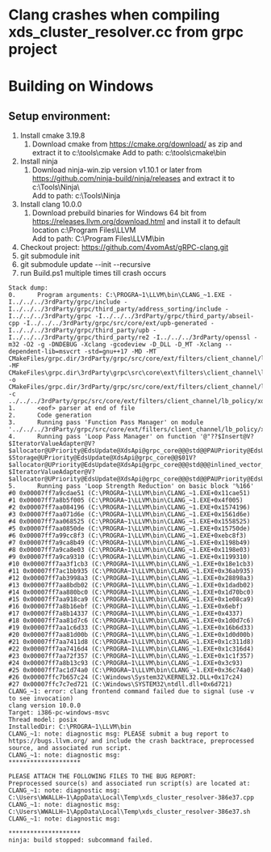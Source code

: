 # Clang crashes when compiling xds_cluster_resolver.cc from grpc project

# Building on Windows
## Setup environment:
1. Install cmake 3.19.8
    1. Download cmake from https://cmake.org/download/ as zip and extract it to c:\tools\cmake
       Add to path: c:\tools\cmake\bin
1. Install ninja
    1. Download ninja-win.zip version v1.10.1 or later from https://github.com/ninja-build/ninja/releases
       and extract it to c:\Tools\Ninja\  
       Add to path: c:\Tools\Ninja
1. Install clang 10.0.0
    1. Download prebuild binaries for Windows 64 bit from https://releases.llvm.org/download.html
       and install it to default location c:\Program Files\LLVM\
       Add to path: C:\Program Files\LLVM\bin
1. Checkout project: https://github.com/4vomAst/gRPC-clang.git
1. git submodule init
1. git submodule update --init --recursive
1. run Build.ps1 multiple times till crash occurs

```
Stack dump:
0.      Program arguments: C:\PROGRA~1\LLVM\bin\CLANG_~1.EXE -I../../../3rdParty/grpc/include -I../../../3rdParty/grpc/third_party/address_sorting/include -I../../../3rdParty/grpc -I../../../3rdParty/grpc/third_party/abseil-cpp -I../../../3rdParty/grpc/src/core/ext/upb-generated -I../../../3rdParty/grpc/third_party/upb -I../../../3rdParty/grpc/third_party/re2 -I../../../3rdParty/openssl -m32 -O2 -g -DNDEBUG -Xclang -gcodeview -D_DLL -D_MT -Xclang --dependent-lib=msvcrt -std=gnu++17 -MD -MT CMakeFiles/grpc.dir/3rdParty/grpc/src/core/ext/filters/client_channel/lb_policy/xds/xds_cluster_resolver.cc.obj -MF CMakeFiles\grpc.dir\3rdParty\grpc\src\core\ext\filters\client_channel\lb_policy\xds\xds_cluster_resolver.cc.obj.d -o CMakeFiles/grpc.dir/3rdParty/grpc/src/core/ext/filters/client_channel/lb_policy/xds/xds_cluster_resolver.cc.obj -c ../../../3rdParty/grpc/src/core/ext/filters/client_channel/lb_policy/xds/xds_cluster_resolver.cc
1.      <eof> parser at end of file
2.      Code generation
3.      Running pass 'Function Pass Manager' on module '../../../3rdParty/grpc/src/core/ext/filters/client_channel/lb_policy/xds/xds_cluster_resolver.cc'.
4.      Running pass 'Loop Pass Manager' on function '@"??$Insert@V?$IteratorValueAdapter@V?$allocator@UPriority@EdsUpdate@XdsApi@grpc_core@@@std@@PAUPriority@EdsUpdate@XdsApi@grpc_core@@@inlined_vector_internal@lts_2020_09_23@absl@@@?$Storage@UPriority@EdsUpdate@XdsApi@grpc_core@@$01V?$allocator@UPriority@EdsUpdate@XdsApi@grpc_core@@@std@@@inlined_vector_internal@lts_2020_09_23@absl@@QAEPAUPriority@EdsUpdate@XdsApi@grpc_core@@PBU4567@V?$IteratorValueAdapter@V?$allocator@UPriority@EdsUpdate@XdsApi@grpc_core@@@std@@PAUPriority@EdsUpdate@XdsApi@grpc_core@@@123@I@Z"'
5.      Running pass 'Loop Strength Reduction' on basic block '%166'
#0 0x00007ff7a9cdae51 (C:\PROGRA~1\LLVM\bin\CLANG_~1.EXE+0x11cae51)
#1 0x00007ff7a8b5f005 (C:\PROGRA~1\LLVM\bin\CLANG_~1.EXE+0x4f005)
#2 0x00007ff7aa084196 (C:\PROGRA~1\LLVM\bin\CLANG_~1.EXE+0x1574196)
#3 0x00007ff7aa071d6e (C:\PROGRA~1\LLVM\bin\CLANG_~1.EXE+0x1561d6e)
#4 0x00007ff7aa068525 (C:\PROGRA~1\LLVM\bin\CLANG_~1.EXE+0x1558525)
#5 0x00007ff7aa0850de (C:\PROGRA~1\LLVM\bin\CLANG_~1.EXE+0x15750de)
#6 0x00007ff7a99cc8f3 (C:\PROGRA~1\LLVM\bin\CLANG_~1.EXE+0xebc8f3)
#7 0x00007ff7a9ca8b49 (C:\PROGRA~1\LLVM\bin\CLANG_~1.EXE+0x1198b49)
#8 0x00007ff7a9ca8e03 (C:\PROGRA~1\LLVM\bin\CLANG_~1.EXE+0x1198e03)
#9 0x00007ff7a9ca9310 (C:\PROGRA~1\LLVM\bin\CLANG_~1.EXE+0x1199310)
#10 0x00007ff7aa3f1cb3 (C:\PROGRA~1\LLVM\bin\CLANG_~1.EXE+0x18e1cb3)
#11 0x00007ff7ac1bb935 (C:\PROGRA~1\LLVM\bin\CLANG_~1.EXE+0x36ab935)
#12 0x00007ff7ab3998a3 (C:\PROGRA~1\LLVM\bin\CLANG_~1.EXE+0x28898a3)
#13 0x00007ff7aa8bdb02 (C:\PROGRA~1\LLVM\bin\CLANG_~1.EXE+0x1dadb02)
#14 0x00007ff7aa880bc0 (C:\PROGRA~1\LLVM\bin\CLANG_~1.EXE+0x1d70bc0)
#15 0x00007ff7aa918ca9 (C:\PROGRA~1\LLVM\bin\CLANG_~1.EXE+0x1e08ca9)
#16 0x00007ff7a8b16ebf (C:\PROGRA~1\LLVM\bin\CLANG_~1.EXE+0x6ebf)
#17 0x00007ff7a8b14337 (C:\PROGRA~1\LLVM\bin\CLANG_~1.EXE+0x4337)
#18 0x00007ff7aa81d7c6 (C:\PROGRA~1\LLVM\bin\CLANG_~1.EXE+0x1d0d7c6)
#19 0x00007ff7aa1c6d33 (C:\PROGRA~1\LLVM\bin\CLANG_~1.EXE+0x16b6d33)
#20 0x00007ff7aa81d00b (C:\PROGRA~1\LLVM\bin\CLANG_~1.EXE+0x1d0d00b)
#21 0x00007ff7aa7411d8 (C:\PROGRA~1\LLVM\bin\CLANG_~1.EXE+0x1c311d8)
#22 0x00007ff7aa7416d4 (C:\PROGRA~1\LLVM\bin\CLANG_~1.EXE+0x1c316d4)
#23 0x00007ff7aa72f357 (C:\PROGRA~1\LLVM\bin\CLANG_~1.EXE+0x1c1f357)
#24 0x00007ff7a8b13c93 (C:\PROGRA~1\LLVM\bin\CLANG_~1.EXE+0x3c93)
#25 0x00007ff7ac1d74a0 (C:\PROGRA~1\LLVM\bin\CLANG_~1.EXE+0x36c74a0)
#26 0x00007ffc7b657c24 (C:\Windows\System32\KERNEL32.DLL+0x17c24)
#27 0x00007ffc7c7ed721 (C:\Windows\SYSTEM32\ntdll.dll+0x6d721)
CLANG_~1: error: clang frontend command failed due to signal (use -v to see invocation)
clang version 10.0.0
Target: i386-pc-windows-msvc
Thread model: posix
InstalledDir: C:\PROGRA~1\LLVM\bin
CLANG_~1: note: diagnostic msg: PLEASE submit a bug report to https://bugs.llvm.org/ and include the crash backtrace, preprocessed source, and associated run script.
CLANG_~1: note: diagnostic msg:
********************

PLEASE ATTACH THE FOLLOWING FILES TO THE BUG REPORT:
Preprocessed source(s) and associated run script(s) are located at:
CLANG_~1: note: diagnostic msg: C:\Users\WWALLH~1\AppData\Local\Temp\xds_cluster_resolver-386e37.cpp
CLANG_~1: note: diagnostic msg: C:\Users\WWALLH~1\AppData\Local\Temp\xds_cluster_resolver-386e37.sh
CLANG_~1: note: diagnostic msg:

********************
ninja: build stopped: subcommand failed.
```





